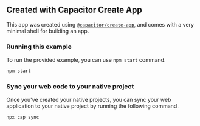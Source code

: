 ## Created with Capacitor Create App

This app was created using [`@capacitor/create-app`](https://github.com/ionic-team/create-capacitor-app),
and comes with a very minimal shell for building an app.

### Running this example

To run the provided example, you can use `npm start` command.

```bash
npm start
```

### Sync your web code to your native project​

Once you've created your native projects, you can sync your web application to your native project by running the following command.

`npx cap sync`
